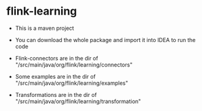 # flink-learning
* This is a maven project

* You can download the whole package and import it into IDEA to run the code

* Flink-connectors are in the dir of "/src/main/java/org/flink/learning/connectors"

* Some examples are in the dir of "/src/main/java/org/flink/learning/examples"

* Transformations are in the dir of "/src/main/java/org/flink/learning/transformation"
